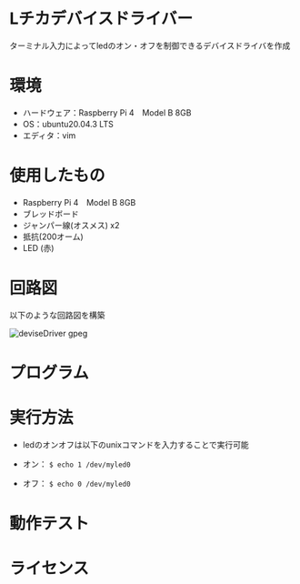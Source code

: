 # Lチカデバイスドライバー
ターミナル入力によってledのオン・オフを制御できるデバイスドライバを作成  
# 環境
* ハードウェア：Raspberry Pi 4　Model B 8GB
* OS：ubuntu20.04.3 LTS
* エディタ：vim
# 使用したもの
* Raspberry Pi 4　Model B 8GB
* ブレッドボード
* ジャンパー線(オスメス) x2
* 抵抗(200オーム)
* LED (赤)
# 回路図
以下のような回路図を構築

![deviseDriver gpeg](https://user-images.githubusercontent.com/92129518/146563327-e8b30e4a-24e1-41f9-9b15-63aad8ad049f.png)
# プログラム
# 実行方法
* ledのオンオフは以下のunixコマンドを入力することで実行可能

* オン： `$ echo 1 /dev/myled0`
* オフ： `$ echo 0 /dev/myled0`
# 動作テスト
# ライセンス

